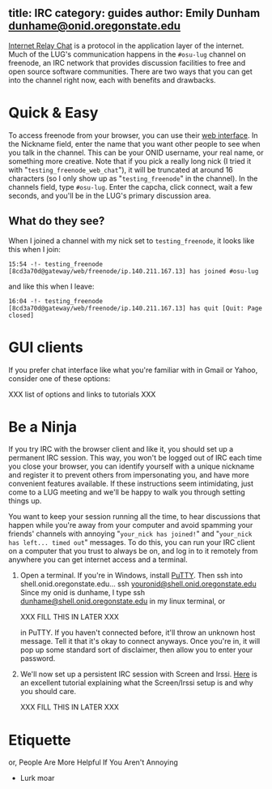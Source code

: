 title: IRC
category: guides
author: Emily Dunham <dunhame@onid.oregonstate.edu>
---
[Internet Relay Chat][irc] is a protocol in the application layer of the
internet. Much of the LUG's communication happens in the `#osu-lug` channel on
freenode, an IRC network that provides discussion facilities to free and open
source software communities. There are two ways that you can get into the
channel right now, each with benefits and drawbacks.

[irc]: http://en.wikipedia.org/wiki/IRC

Quick & Easy
============

To access freenode from your browser, you can use their [web interface][freenodeweb]. In
the Nickname field, enter the name that you want other people to see when you
talk in the channel. This can be your ONID username, your real name, or
something more creative. Note that if you pick a really long nick (I tried it
with "`testing_freenode_web_chat`"), it will be truncated at around 16
characters (so I only show up as "`testing_freenode`" in the channel). In the
channels field, type `#osu-lug`. Enter the capcha, click connect, wait a few
seconds, and you'll be in the LUG's primary discussion area.

[freenodeweb]: http://webchat.freenode.net/

What do they see?
-----------------

When I joined a channel with my nick set to `testing_freenode`, it looks like
this when I join:

    15:54 -!- testing_freenode [8cd3a70d@gateway/web/freenode/ip.140.211.167.13] has joined #osu-lug

and like this when I leave:

    16:04 -!- testing_freenode [8cd3a70d@gateway/web/freenode/ip.140.211.167.13] has quit [Quit: Page closed]

GUI clients
===========

If you prefer chat interface like what you're familiar with in Gmail or Yahoo,
consider one of these options:

XXX list of options and links to tutorials XXX

Be a Ninja
==========

If you try IRC with the browser client and like it, you should set up a
permanent IRC session. This way, you won't be logged out of IRC each time you
close your browser, you can identify yourself with a unique nickname and
register it to prevent others from impersonating you, and have more convenient
features available. If these instructions seem intimidating, just come to a
LUG meeting and we'll be happy to walk you through setting things up.

You want to keep your session running all the time, to hear discussions that
happen while you're away from your computer and avoid spamming your friends'
channels with annoying "`your_nick has joined!`" and "`your_nick has left...
timed out`" messages. To do this, you can run your IRC client on a computer
that you trust to always be on, and log in to it remotely from anywhere you can
get internet access and a terminal.

1.  Open a terminal. If you're in Windows, install [PuTTY][putty]. Then ssh into
    shell.onid.oregonstate.edu...  ssh youronid@shell.onid.oregonstate.edu
    Since my onid is dunhame, I type ssh dunhame@shell.onid.oregonstate.edu in
    my linux terminal, or

    XXX FILL THIS IN LATER XXX

    in PuTTY. If you haven't connected before, it'll throw an unknown host
    message.  Tell it that it's okay to connect anyways. Once you're in, it
    will pop up some standard sort of disclaimer, then allow you to enter your
    password.

2.  We'll now set up a persistent IRC session with Screen and Irssi. [Here][screenirssi] is an
    excellent tutorial explaining what the Screen/Irssi setup is and why you
    should care.

    XXX FILL THIS IN LATER XXX

[putty]: http://www.chiark.greenend.org.uk/~sgtatham/putty/
[screenirssi]: http://lizzie.spod.cx/screenirssi.shtml

Etiquette
=========

or, People Are More Helpful If You Aren't Annoying

-   Lurk moar
